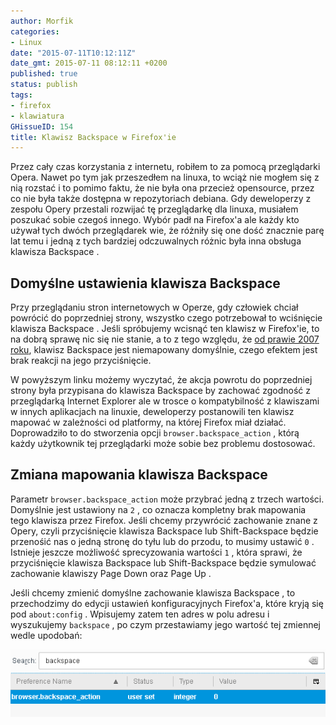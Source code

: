 ```yaml
---
author: Morfik
categories:
- Linux
date: "2015-07-11T10:12:11Z"
date_gmt: 2015-07-11 08:12:11 +0200
published: true
status: publish
tags:
- firefox
- klawiatura
GHissueID: 154
title: Klawisz Backspace w Firefox'ie
---
```


Przez cały czas korzystania z internetu, robiłem to za pomocą przeglądarki Opera. Nawet po tym jak
przeszedłem na linuxa, to wciąż nie mogłem się z nią rozstać i to pomimo faktu, że nie była ona
przecież opensource, przez co nie była także dostępna w repozytoriach debiana. Gdy deweloperzy z
zespołu Opery przestali rozwijać tę przeglądarkę dla linuxa, musiałem poszukać sobie czegoś innego.
Wybór padł na Firefox'a ale każdy kto używał tych dwóch przeglądarek wie, że różniły się one dość
znacznie parę lat temu i jedną z tych bardziej odczuwalnych różnic była inna obsługa klawisza
Backspace .

<!--more-->
## Domyślne ustawienia klawisza Backspace

Przy przeglądaniu stron internetowych w Operze, gdy człowiek chciał powrócić do poprzedniej strony,
wszystko czego potrzebował to wciśnięcie klawisza Backspace . Jeśli spróbujemy wcisnąć ten klawisz w
Firefox'ie, to na dobrą sprawę nic się nie stanie, a to z tego względu, że [od prawie 2007 roku][1],
klawisz Backspace jest niemapowany domyślnie, czego efektem jest brak reakcji na jego przyciśnięcie.

W powyższym linku możemy wyczytać, że akcja powrotu do poprzedniej strony była przypisana do
klawisza Backspace by zachować zgodność z przeglądarką Internet Explorer ale w trosce o
kompatybilność z klawiszami w innych aplikacjach na linuxie, deweloperzy postanowili ten klawisz
mapować w zależności od platformy, na której Firefox miał działać. Doprowadziło to do stworzenia
opcji `browser.backspace_action` , którą każdy użytkownik tej przeglądarki może sobie bez problemu
dostosować.

## Zmiana mapowania klawisza Backspace

Parametr `browser.backspace_action` może przybrać jedną z trzech wartości. Domyślnie jest ustawiony
na `2` , co oznacza kompletny brak mapowania tego klawisza przez Firefox. Jeśli chcemy przywrócić
zachowanie znane z Opery, czyli przyciśnięcie klawisza Backspace lub Shift-Backspace będzie
przenośić nas o jedną stronę do tyłu lub do przodu, to musimy ustawić `0` . Istnieje jeszcze
możliwość sprecyzowania wartości `1` , która sprawi, że przyciśnięcie klawisza Backspace lub
Shift-Backspace będzie symulować zachowanie klawiszy Page Down oraz Page Up .

Jeśli chcemy zmienić domyślne zachowanie klawisza Backspace , to przechodzimy do edycji ustawień
konfiguracyjnych Firefox'a, które kryją się pod `about:config` . Wpisujemy zatem ten adres w polu
adresu i wyszukujemy `backspace` , po czym przestawiamy jego wartość tej zmiennej wedle upodobań:

![firefox-backspace](/img/2015/07/1.firefox-backspace.png#big)

[1]: http://kb.mozillazine.org/Browser.backspace_action
